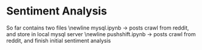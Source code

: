 # Sentiment Analysis

So far contains two files
\newline mysql.ipynb -> posts crawl from reddit, and store in local mysql server
\newline pushshift.ipynb -> posts crawl from reddit, and finish initial sentiment analysis
